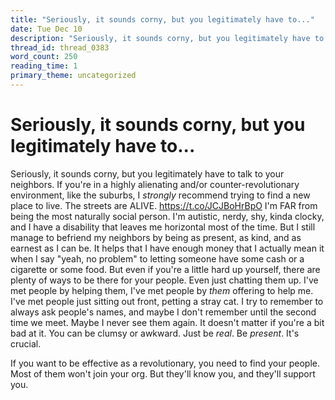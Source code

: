 ```yaml
---
title: "Seriously, it sounds corny, but you legitimately have to..."
date: Tue Dec 10
description: "Seriously, it sounds corny, but you legitimately have to talk to your neighbors."
thread_id: thread_0383
word_count: 250
reading_time: 1
primary_theme: uncategorized
---
```


# Seriously, it sounds corny, but you legitimately have to...

Seriously, it sounds corny, but you legitimately have to talk to your neighbors. If you're in a highly alienating and/or counter-revolutionary environment, like the suburbs, I *strongly* recommend trying to find a new place to live. The streets are ALIVE. https://t.co/JCJBoHrBpO I'm FAR from being the most naturally social person. I'm autistic, nerdy, shy, kinda clocky, and I have a disability that leaves me horizontal most of the time. But I still manage to befriend my neighbors by being as present, as kind, and as earnest as I can be. It helps that I have enough money that I actually mean it when I say "yeah, no problem" to letting someone have some cash or a cigarette or some food. But even if you're a little hard up yourself, there are plenty of ways to be there for your people. Even just chatting them up. I've met people by helping them, I've met people by *them* offering to help me. I've met people just sitting out front, petting a stray cat. I try to remember to always ask people's names, and maybe I don't remember until the second time we meet. Maybe I never see them again. It doesn't matter if you're a bit bad at it. You can be clumsy or awkward. Just be *real*. Be *present*. It's crucial.

If you want to be effective as a revolutionary, you need to find your people. Most of them won't join your org. But they'll know you, and they'll support you.
